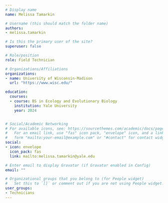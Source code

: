 ```yaml
---
# Display name
name: Melissa Tamarkin

# Username (this should match the folder name)
authors:
- melissa.tamarkin

# Is this the primary user of the site?
superuser: false

# Role/position
role: Field Technician

# Organizations/Affiliations
organizations:
- name: University of Wisconsin-Madison
  url: "https://www.wisc.edu/"

education:
  courses:
  - course: BS in Ecology and Evolutionary Biology
    institution: Yale University
    year: 2024


# Social/Academic Networking
# For available icons, see: https://sourcethemes.com/academic/docs/page-builder/#icons
#   For an email link, use "fas" icon pack, "envelope" icon, and a link in the
#   form "mailto:your-email@example.com" or "#contact" for contact widget.
social:
- icon: envelope
  icon_pack: fas
  link: mailto:melissa.tamarkin@yale.edu

# Enter email to display Gravatar (if Gravatar enabled in Config)
email: ""

# Organizational groups that you belong to (for People widget)
#   Set this to `[]` or comment out if you are not using People widget.
user_groups:
- Technicians
---
```



